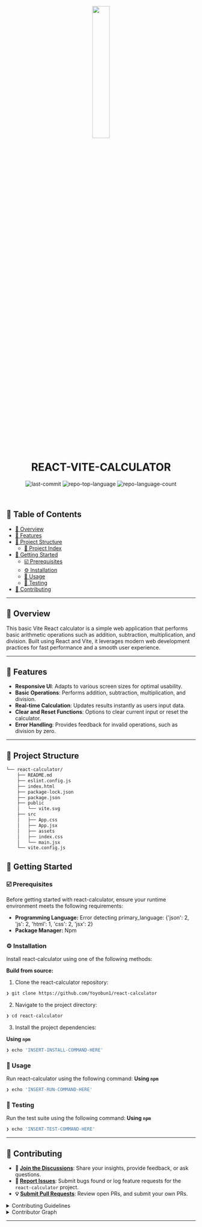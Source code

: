 <p align="center">
    <img src="https://img.icons8.com/?size=512&id=55494&format=png" align="center" width="30%">
</p>
<p align="center"><h1 align="center">REACT-VITE-CALCULATOR</h1></p>
<p align="center">
	<img src="https://img.shields.io/github/last-commit/Yoyobun1/react-calculator?style=default&logo=git&logoColor=white&color=ff0900" alt="last-commit">
	<img src="https://img.shields.io/github/languages/top/Yoyobun1/react-calculator?style=default&color=ff0900" alt="repo-top-language">
	<img src="https://img.shields.io/github/languages/count/Yoyobun1/react-calculator?style=default&color=ff0900" alt="repo-language-count">
</p>
<p align="center"><!-- default option, no dependency badges. -->
</p>
<p align="center">
	<!-- default option, no dependency badges. -->
</p>
<br>

## 🔗 Table of Contents

- [📍 Overview](#-overview)
- [👾 Features](#-features)
- [📁 Project Structure](#-project-structure)
  - [📂 Project Index](#-project-index)
- [🚀 Getting Started](#-getting-started)
  - [☑️ Prerequisites](#-prerequisites)
  - [⚙️ Installation](#-installation)
  - [🤖 Usage](#🤖-usage)
  - [🧪 Testing](#🧪-testing)
- [🔰 Contributing](#-contributing)

---

## 📍 Overview

<text>This basic Vite React calculator is a simple web application that performs basic arithmetic operations such as addition, subtraction, multiplication, and division. Built using React and Vite, it leverages modern web development practices for fast performance and a smooth user experience.</text>

---

## 👾 Features

- **Responsive UI**: Adapts to various screen sizes for optimal usability.
- **Basic Operations**: Performs addition, subtraction, multiplication, and division.
- **Real-time Calculation**: Updates results instantly as users input data.
- **Clear and Reset Functions**: Options to clear current input or reset the calculator.
- **Error Handling**: Provides feedback for invalid operations, such as division by zero.

---

## 📁 Project Structure

```sh
└── react-calculator/
    ├── README.md
    ├── eslint.config.js
    ├── index.html
    ├── package-lock.json
    ├── package.json
    ├── public
    │   └── vite.svg
    ├── src
    │   ├── App.css
    │   ├── App.jsx
    │   ├── assets
    │   ├── index.css
    │   └── main.jsx
    └── vite.config.js
```
	
## 🚀 Getting Started

### ☑️ Prerequisites

Before getting started with react-calculator, ensure your runtime environment meets the following requirements:

- **Programming Language:** Error detecting primary_language: {'json': 2, 'js': 2, 'html': 1, 'css': 2, 'jsx': 2}
- **Package Manager:** Npm


### ⚙️ Installation

Install react-calculator using one of the following methods:

**Build from source:**

1. Clone the react-calculator repository:
```sh
❯ git clone https://github.com/Yoyobun1/react-calculator
```

2. Navigate to the project directory:
```sh
❯ cd react-calculator
```

3. Install the project dependencies:


**Using `npm`** &nbsp; [<img align="center" src="" />]()

```sh
❯ echo 'INSERT-INSTALL-COMMAND-HERE'
```




### 🤖 Usage
Run react-calculator using the following command:
**Using `npm`** &nbsp; [<img align="center" src="" />]()

```sh
❯ echo 'INSERT-RUN-COMMAND-HERE'
```


### 🧪 Testing
Run the test suite using the following command:
**Using `npm`** &nbsp; [<img align="center" src="" />]()

```sh
❯ echo 'INSERT-TEST-COMMAND-HERE'
```


---

## 🔰 Contributing

- **💬 [Join the Discussions](https://github.com/Yoyobun1/react-calculator/discussions)**: Share your insights, provide feedback, or ask questions.
- **🐛 [Report Issues](https://github.com/Yoyobun1/react-calculator/issues)**: Submit bugs found or log feature requests for the `react-calculator` project.
- **💡 [Submit Pull Requests](https://github.com/Yoyobun1/react-calculator/blob/main/CONTRIBUTING.md)**: Review open PRs, and submit your own PRs.

<details closed>
<summary>Contributing Guidelines</summary>

1. **Fork the Repository**: Start by forking the project repository to your github account.
2. **Clone Locally**: Clone the forked repository to your local machine using a git client.
   ```sh
   git clone https://github.com/Yoyobun1/react-calculator
   ```
3. **Create a New Branch**: Always work on a new branch, giving it a descriptive name.
   ```sh
   git checkout -b new-feature-x
   ```
4. **Make Your Changes**: Develop and test your changes locally.
5. **Commit Your Changes**: Commit with a clear message describing your updates.
   ```sh
   git commit -m 'Implemented new feature x.'
   ```
6. **Push to github**: Push the changes to your forked repository.
   ```sh
   git push origin new-feature-x
   ```
7. **Submit a Pull Request**: Create a PR against the original project repository. Clearly describe the changes and their motivations.
8. **Review**: Once your PR is reviewed and approved, it will be merged into the main branch. Congratulations on your contribution!
</details>

<details closed>
<summary>Contributor Graph</summary>
<br>
<p align="left">
   <a href="https://github.com{/Yoyobun1/react-calculator/}graphs/contributors">
      <img src="https://contrib.rocks/image?repo=Yoyobun1/react-calculator">
   </a>
</p>
</details>

---
